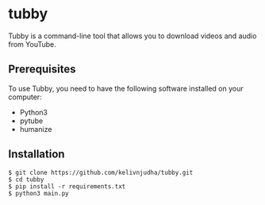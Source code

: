 # tubby

Tubby is a command-line tool that allows you to download videos and audio from YouTube.

## Prerequisites

To use Tubby, you need to have the following software installed on your computer:

* Python3
* pytube
* humanize

## Installation
```
$ git clone https://github.com/kelivnjudha/tubby.git
$ cd tubby
$ pip install -r requirements.txt
$ python3 main.py
```
